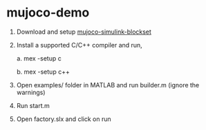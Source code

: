 # mujoco-demo

1. Download and setup [mujoco-simulink-blockset](https://github.com/mathworks-robotics/mujoco-simulink-blockset)
2. Install a supported C/C++ compiler and run,

    a. mex -setup c
   
    b. mex -setup c++
4. Open examples/ folder in MATLAB and run builder.m (ignore the warnings)
5. Run start.m
6. Open factory.slx and click on run
